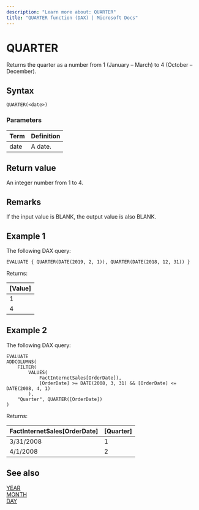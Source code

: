 ```yaml
---
description: "Learn more about: QUARTER"
title: "QUARTER function (DAX) | Microsoft Docs"
---
```


# QUARTER

Returns the quarter as a number from 1 (January – March) to 4 (October – December).
  
## Syntax  
  
```dax
QUARTER(<date>)
```
  
### Parameters  
  
|Term|Definition|  
|--------|--------------|  
|date|A date.|  
  
## Return value  

An integer number from 1 to 4.  
  
## Remarks

If the input value is BLANK, the output value is also BLANK.

## Example 1

The following DAX query:
  
```dax
EVALUATE { QUARTER(DATE(2019, 2, 1)), QUARTER(DATE(2018, 12, 31)) } 
```

Returns:

|[Value]  |
|---------|
|1    |
|4    |

## Example 2

The following DAX query:
  
```dax
EVALUATE
ADDCOLUMNS(
    FILTER(
        VALUES(
            FactInternetSales[OrderDate]), 
            [OrderDate] >= DATE(2008, 3, 31) && [OrderDate] <= DATE(2008, 4, 1)
        ), 
    "Quarter", QUARTER([OrderDate])
)
```

Returns:

|FactInternetSales[OrderDate]  | [Quarter]  |
|---------|---------|
|3/31/2008    |  1  |
|  4/1/2008  |  2   |

## See also

[YEAR](year-function-dax.md)  
[MONTH](month-function-dax.md)  
[DAY](day-function-dax.md)
